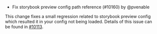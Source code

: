 - Fix storybook preview config path reference (#10160) by @pvenable

This change fixes a small regression related to storybook preview config which resulted it in your config not being loaded. Details of this issue can be found in [#10113](https://github.com/redwoodjs/redwood/issues/10113). 
